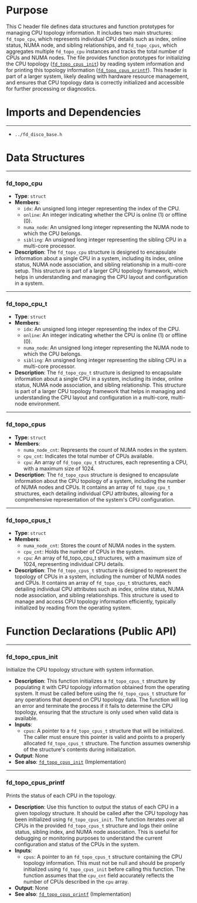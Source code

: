 # Purpose
This C header file defines data structures and function prototypes for managing CPU topology information. It includes two main structures: `fd_topo_cpu`, which represents individual CPU details such as index, online status, NUMA node, and sibling relationships, and `fd_topo_cpus`, which aggregates multiple `fd_topo_cpu` instances and tracks the total number of CPUs and NUMA nodes. The file provides function prototypes for initializing the CPU topology ([`fd_topo_cpus_init`](#fd_topo_cpus_init)) by reading system information and for printing this topology information ([`fd_topo_cpus_printf`](#fd_topo_cpus_printf)). This header is part of a larger system, likely dealing with hardware resource management, and ensures that CPU topology data is correctly initialized and accessible for further processing or diagnostics.
# Imports and Dependencies

---
- `../fd_disco_base.h`


# Data Structures

---
### fd\_topo\_cpu
- **Type**: `struct`
- **Members**:
    - `idx`: An unsigned long integer representing the index of the CPU.
    - `online`: An integer indicating whether the CPU is online (1) or offline (0).
    - `numa_node`: An unsigned long integer representing the NUMA node to which the CPU belongs.
    - `sibling`: An unsigned long integer representing the sibling CPU in a multi-core processor.
- **Description**: The `fd_topo_cpu` structure is designed to encapsulate information about a single CPU in a system, including its index, online status, NUMA node association, and sibling relationship in a multi-core setup. This structure is part of a larger CPU topology framework, which helps in understanding and managing the CPU layout and configuration in a system.


---
### fd\_topo\_cpu\_t
- **Type**: `struct`
- **Members**:
    - `idx`: An unsigned long integer representing the index of the CPU.
    - `online`: An integer indicating whether the CPU is online (1) or offline (0).
    - `numa_node`: An unsigned long integer representing the NUMA node to which the CPU belongs.
    - `sibling`: An unsigned long integer representing the sibling CPU in a multi-core processor.
- **Description**: The `fd_topo_cpu_t` structure is designed to encapsulate information about a single CPU in a system, including its index, online status, NUMA node association, and sibling relationship. This structure is part of a larger CPU topology framework that helps in managing and understanding the CPU layout and configuration in a multi-core, multi-node environment.


---
### fd\_topo\_cpus
- **Type**: `struct`
- **Members**:
    - `numa_node_cnt`: Represents the count of NUMA nodes in the system.
    - `cpu_cnt`: Indicates the total number of CPUs available.
    - `cpu`: An array of `fd_topo_cpu_t` structures, each representing a CPU, with a maximum size of 1024.
- **Description**: The `fd_topo_cpus` structure is designed to encapsulate information about the CPU topology of a system, including the number of NUMA nodes and CPUs. It contains an array of `fd_topo_cpu_t` structures, each detailing individual CPU attributes, allowing for a comprehensive representation of the system's CPU configuration.


---
### fd\_topo\_cpus\_t
- **Type**: `struct`
- **Members**:
    - `numa_node_cnt`: Stores the count of NUMA nodes in the system.
    - `cpu_cnt`: Holds the number of CPUs in the system.
    - `cpu`: An array of fd_topo_cpu_t structures, with a maximum size of 1024, representing individual CPU details.
- **Description**: The `fd_topo_cpus_t` structure is designed to represent the topology of CPUs in a system, including the number of NUMA nodes and CPUs. It contains an array of `fd_topo_cpu_t` structures, each detailing individual CPU attributes such as index, online status, NUMA node association, and sibling relationships. This structure is used to manage and access CPU topology information efficiently, typically initialized by reading from the operating system.


# Function Declarations (Public API)

---
### fd\_topo\_cpus\_init<!-- {{#callable_declaration:fd_topo_cpus_init}} -->
Initialize the CPU topology structure with system information.
- **Description**: This function initializes a `fd_topo_cpus_t` structure by populating it with CPU topology information obtained from the operating system. It must be called before using the `fd_topo_cpus_t` structure for any operations that depend on CPU topology data. The function will log an error and terminate the process if it fails to determine the CPU topology, ensuring that the structure is only used when valid data is available.
- **Inputs**:
    - `cpus`: A pointer to a `fd_topo_cpus_t` structure that will be initialized. The caller must ensure this pointer is valid and points to a properly allocated `fd_topo_cpus_t` structure. The function assumes ownership of the structure's contents during initialization.
- **Output**: None
- **See also**: [`fd_topo_cpus_init`](fd_cpu_topo.c.driver.md#fd_topo_cpus_init)  (Implementation)


---
### fd\_topo\_cpus\_printf<!-- {{#callable_declaration:fd_topo_cpus_printf}} -->
Prints the status of each CPU in the topology.
- **Description**: Use this function to output the status of each CPU in a given topology structure. It should be called after the CPU topology has been initialized using `fd_topo_cpus_init`. The function iterates over all CPUs in the provided `fd_topo_cpus_t` structure and logs their online status, sibling index, and NUMA node association. This is useful for debugging or monitoring purposes to understand the current configuration and status of the CPUs in the system.
- **Inputs**:
    - `cpus`: A pointer to an `fd_topo_cpus_t` structure containing the CPU topology information. This must not be null and should be properly initialized using `fd_topo_cpus_init` before calling this function. The function assumes that the `cpu_cnt` field accurately reflects the number of CPUs described in the `cpu` array.
- **Output**: None
- **See also**: [`fd_topo_cpus_printf`](fd_cpu_topo.c.driver.md#fd_topo_cpus_printf)  (Implementation)


